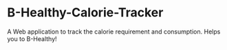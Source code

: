 # B-Healthy-Calorie-Tracker
A Web application to track the calorie requirement and consumption. Helps you to B-Healthy!
